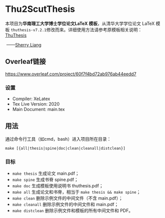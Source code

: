 # Thu2ScutThesis

本项目为**华南理工大学博士学位论文LaTeX 模板**，从清华大学学位论文 LaTeX 模板 `thuthesis-v7.2.1`修改而来。详细使用方法请参考原模板相关说明：[ThuThesis](https://github.com/tuna/thuthesis)

​                                                                                                                                                             ——[Sherry Liang](mailto:cssherryliang@gmail.com)


## Overleaf链接

https://www.overleaf.com/project/60f7f4bd72ab976ab44eedd7

### 设置

* Compiler: XeLatex
* Tex Live Version: 2020
* Main Document: main.tex

## 用法

通过命令行工具（如cmd，bash）进入项目所在目录：

```shell
make [{all|thesis|spine|doc|clean|cleanall|distclean}]
```

### 目标

* `make thesis`    生成论文 main.pdf；
* `make spine`     生成书脊 spine.pdf；
* `make doc`       生成模板使用说明书 thuthesis.pdf；
* `make all`       生成论文和书脊，相当于 `make thesis && make spine`；
* `make clean`     删除示例文件的中间文件（不含 main.pdf）；
* `make cleanall`  删除示例文件的中间文件和 main.pdf；
* `make distclean` 删除示例文件和模板的所有中间文件和 PDF。
